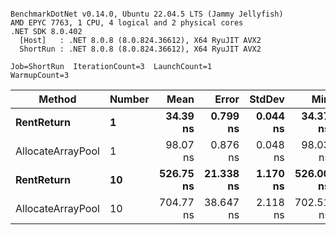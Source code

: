 ```

BenchmarkDotNet v0.14.0, Ubuntu 22.04.5 LTS (Jammy Jellyfish)
AMD EPYC 7763, 1 CPU, 4 logical and 2 physical cores
.NET SDK 8.0.402
  [Host]   : .NET 8.0.8 (8.0.824.36612), X64 RyuJIT AVX2
  ShortRun : .NET 8.0.8 (8.0.824.36612), X64 RyuJIT AVX2

Job=ShortRun  IterationCount=3  LaunchCount=1  
WarmupCount=3  

```
| Method            | Number | Mean      | Error     | StdDev   | Min       | Max       | Allocated |
|------------------ |------- |----------:|----------:|---------:|----------:|----------:|----------:|
| **RentReturn**        | **1**      |  **34.39 ns** |  **0.799 ns** | **0.044 ns** |  **34.37 ns** |  **34.44 ns** |         **-** |
| AllocateArrayPool | 1      |  98.07 ns |  0.876 ns | 0.048 ns |  98.03 ns |  98.12 ns |         - |
| **RentReturn**        | **10**     | **526.75 ns** | **21.338 ns** | **1.170 ns** | **526.00 ns** | **528.09 ns** |         **-** |
| AllocateArrayPool | 10     | 704.77 ns | 38.647 ns | 2.118 ns | 702.51 ns | 706.71 ns |         - |
